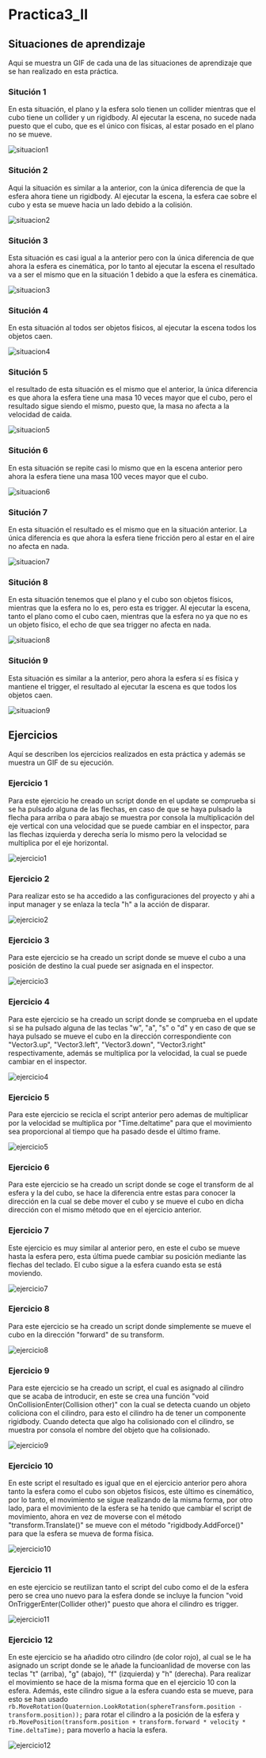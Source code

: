# Practica3_II

## Situaciones de aprendizaje

Aqui se muestra un GIF de cada una de las situaciones de aprendizaje que se han realizado en esta práctica.

### Situción 1

En esta situación, el plano y la esfera solo tienen un collider mientras que el cubo tiene un collider y un rigidbody. Al ejecutar la escena, no sucede nada puesto que el cubo, que es el único con físicas, al estar posado en el plano no se mueve.  

![situacion1](./vid/situaciones/Situacion1.gif)

### Situción 2

Aqui la situación es similar a la anterior, con la única diferencia de que la esfera ahora tiene un rigidbody. Al ejecutar la escena, la esfera cae sobre el cubo y esta se mueve hacia un lado debido a la colisión.

![situacion2](./vid/situaciones/situacion2.gif)

### Situción 3

Esta situación es casi igual a la anterior pero con la única diferencia de que ahora la esfera es cinemática, por lo tanto al ejecutar la escena el resultado va a ser el mismo que en la situación 1 debido a que la esfera es cinemática.

![situacion3](./vid/situaciones/situacion3.gif)

### Situción 4

En esta situación al todos ser objetos físicos, al ejecutar la escena todos los objetos caen.

![situacion4](./vid/situaciones/situacion4.gif)

### Situción 5

el resultado de esta situación es el mismo que el anterior, la única diferencia es que ahora la esfera tiene una masa 10 veces mayor que el cubo, pero el resultado sigue siendo el mismo, puesto que, la masa no afecta a la velocidad de caida.

![situacion5](./vid/situaciones/situacion5.gif)

### Situción 6

En esta situación se repite casi lo mismo que en la escena anterior pero ahora la esfera tiene una masa 100 veces mayor que el cubo. 

![situacion6](./vid/situaciones/situacion6.gif)

### Situción 7

En esta situación el resultado es el mismo que en la situación anterior. La única diferencia es que ahora la esfera tiene fricción pero al estar en el aire no afecta en nada.

![situacion7](./vid/situaciones/situacion7.gif)

### Situción 8

En esta situación tenemos que el plano y el cubo son objetos físicos, mientras que la esfera no lo es, pero esta es trigger. Al ejecutar la escena, tanto el plano como el cubo caen, mientras que la esfera no ya que no es un objeto físico, el echo de que sea trigger no afecta en nada.

![situacion8](./vid/situaciones/situacion8.gif)

### Situción 9

Esta situación es similar a la anterior, pero ahora la esfera sí es física y mantiene el trigger, el resultado al ejecutar la escena es que todos los objetos caen.

![situacion9](./vid/situaciones/situacion9.gif)

## Ejercicios

Aquí se describen los ejercicios realizados en esta práctica y además se muestra un GIF de su ejecución.

### Ejercicio 1

Para este ejercicio he creado un script donde en el update se comprueba si se ha pulsado alguna de las flechas, en caso de que se haya pulsado la flecha para arriba o para abajo se muestra por consola la multiplicación del eje vertical con una velocidad que se puede cambiar en el inspector, para las flechas izquierda y derecha sería lo mismo pero la velocidad se multiplica por el eje horizontal.


![ejercicio1](./vid/ejercicios/ejercicio1.gif)

### Ejercicio 2

Para realizar esto se ha accedido a las configuraciones del proyecto y ahi a input manager y se enlaza la tecla "h" a la acción de disparar.

![ejercicio2](./vid/ejercicios/ejercicio2.gif)

### Ejercicio 3

Para este ejercicio se ha creado un script donde se mueve el cubo a una posición de destino la cual puede ser asignada en el inspector. 

![ejercicio3](./vid/ejercicios/ejercicio3.gif)

### Ejercicio 4

Para este ejercicio se ha creado un script donde se comprueba en el update si se ha pulsado alguna de las teclas "w", "a", "s" o "d" y en caso de que se haya pulsado se mueve el cubo en la dirección correspondiente con "Vector3.up", "Vector3.left", "Vector3.down", "Vector3.right" respectivamente, además se multiplica por la velocidad, la cual se puede cambiar en el inspector. 

![ejercicio4](./vid/ejercicios/ejercicio4.gif)

### Ejercicio 5

Para este ejercicio se recicla el script anterior pero ademas de multiplicar por la velocidad se multiplica por "Time.deltatime" para que el movimiento sea proporcional al tiempo que ha pasado desde el último frame.

![ejercicio5](./vid/ejercicios/ejercicio5.gif)

### Ejercicio 6

Para este ejercicio se ha creado un script donde se coge el transform de al esfera y la del cubo, se hace la diferencia entre estas para conocer la dirección en la cual se debe mover el cubo y se mueve el cubo en dicha dirección con el mismo método que en el ejercicio anterior.

### Ejercicio 7

Este ejercicio es muy similar al anterior pero, en este el cubo se mueve hasta la esfera pero, esta última puede cambiar su posición mediante las flechas del teclado. El cubo sigue a la esfera cuando esta se está moviendo.

![ejercicio7](./vid/ejercicios/ejercicio7.gif)

### Ejercicio 8

Para este ejercicio se ha creado un script donde simplemente se mueve el cubo en la dirección "forward" de su transform.

![ejercicio8](./vid/ejercicios/ejercicio8.gif)

### Ejercicio 9

Para este ejercicio se ha creado un script, el cual es asignado al cilindro que se acaba de introducir, en este se crea una función "void OnCollisionEnter(Collision other)" con la cual se detecta cuando un objeto coliciona con el cilindro, para esto el cilindro ha de tener un componente rigidbody. Cuando detecta que algo ha colisionado con el cilindro, se muestra por consola el nombre del objeto que ha colisionado.

![ejercicio9](./vid/ejercicios/ejercicio9.gif)

### Ejercicio 10

En este script el resultado es igual que en el ejercicio anterior pero ahora tanto la esfera como el cubo son objetos físicos, este último es cinemático, por lo tanto, el movimiento se sigue realizando de la misma forma, por otro lado, para el movimiento de la esfera se ha tenido que cambiar el script de movimiento, ahora en vez de moverse con el método "transform.Translate()" se mueve con el método "rigidbody.AddForce()" para que la esfera se mueva de forma física.

![ejercicio10](./vid/ejercicios/ejercicio10.gif)

### Ejercicio 11

en este ejercicio se reutilizan tanto el script del cubo como el de la esfera pero se crea uno nuevo para la esfera donde se incluye la funcion "void OnTriggerEnter(Collider other)" puesto que ahora el cilindro es trigger.

![ejercicio11](./vid/ejercicios/ejercicio11.gif)

### Ejercicio 12

En este ejercicio se ha añadido otro cilindro (de color rojo), al cual se le ha asignado un script donde se le añade la funcioanlidad de moverse con las teclas "t" (arriba), "g" (abajo), "f" (izquierda) y "h" (derecha). Para realizar el movimiento se hace de la misma forma que en el ejercicio 10 con la esfera. Además, este cilindro sigue a la esfera cuando esta se mueve, para esto se han usado ``` rb.MoveRotation(Quaternion.LookRotation(sphereTransform.position - transform.position)); ``` para rotar el cilindro a la posición de la esfera y ``` rb.MovePosition(transform.position + transform.forward * velocity * Time.deltaTime); ``` para moverlo a hacia la esfera.

![ejercicio12](./vid/ejercicios/ejercicio12.gif)
